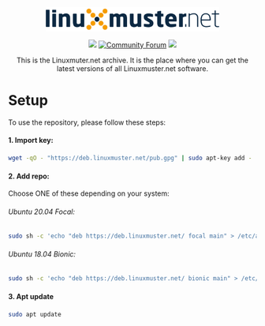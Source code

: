 <p align="center">
   <img src="https://raw.githubusercontent.com/linuxmuster/archive/master/.github/media/lmn-logo.svg" alt="LMN logo" width="70%" />
</p>

<p align="center">
  <a href="https://github.com/linuxmuster/archive/actions/workflows/build-and-deploy.yml"><img src="https://github.com/linuxmuster/archive/actions/workflows/build-and-deploy.yml/badge.svg" /></a>
  <a href="https://ask.linuxmuster.net"><img src="https://img.shields.io/discourse/users?logo=discourse&logoColor=white&server=https%3A%2F%2Fask.linuxmuster.net" alt="Community Forum"/></a>
  <a href="https://www.gnu.org/licenses/agpl-3.0" ><img src="https://img.shields.io/badge/License-AGPL%20v3-blue.svg" /></a>
</p>

<p align="center">
This is the Linuxmuter.net archive. It is the place where you can get the latest versions of all Linuxmuster.net software.
</p>

# Setup
To use the repository, please follow these steps:
#### 1. Import key:
```bash
wget -qO - "https://deb.linuxmuster.net/pub.gpg" | sudo apt-key add -
```
#### 2. Add repo:
Choose ONE of these depending on your system:
###### Ubuntu 20.04 Focal:
```bash
sudo sh -c 'echo "deb https://deb.linuxmuster.net/ focal main" > /etc/apt/sources.list.d/lmn7.list'
```

###### Ubuntu 18.04 Bionic:
```bash
sudo sh -c 'echo "deb https://deb.linuxmuster.net/ bionic main" > /etc/apt/sources.list.d/lmn7.list'
```
#### 3. Apt update
```bash
sudo apt update
```
